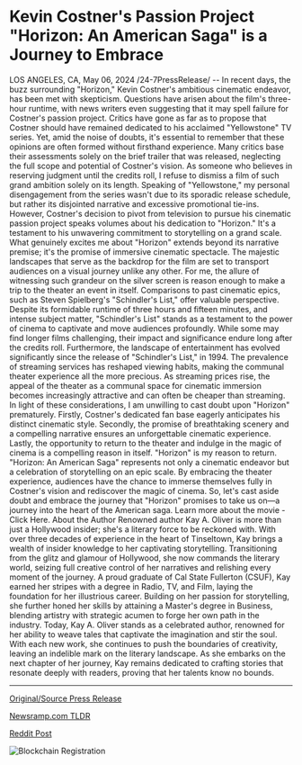 # Kevin Costner's Passion Project "Horizon: An American Saga" is a Journey to Embrace

LOS ANGELES, CA, May 06, 2024 /24-7PressRelease/ -- In recent days, the buzz surrounding "Horizon," Kevin Costner's ambitious cinematic endeavor, has been met with skepticism. Questions have arisen about the film's three-hour runtime, with news writers even suggesting that it may spell failure for Costner's passion project. Critics have gone as far as to propose that Costner should have remained dedicated to his acclaimed "Yellowstone" TV series.  Yet, amid the noise of doubts, it's essential to remember that these opinions are often formed without firsthand experience. Many critics base their assessments solely on the brief trailer that was released, neglecting the full scope and potential of Costner's vision. As someone who believes in reserving judgment until the credits roll, I refuse to dismiss a film of such grand ambition solely on its length.  Speaking of "Yellowstone," my personal disengagement from the series wasn't due to its sporadic release schedule, but rather its disjointed narrative and excessive promotional tie-ins. However, Costner's decision to pivot from television to pursue his cinematic passion project speaks volumes about his dedication to "Horizon." It's a testament to his unwavering commitment to storytelling on a grand scale.  What genuinely excites me about "Horizon" extends beyond its narrative premise; it's the promise of immersive cinematic spectacle. The majestic landscapes that serve as the backdrop for the film are set to transport audiences on a visual journey unlike any other. For me, the allure of witnessing such grandeur on the silver screen is reason enough to make a trip to the theater an event in itself.  Comparisons to past cinematic epics, such as Steven Spielberg's "Schindler's List," offer valuable perspective. Despite its formidable runtime of three hours and fifteen minutes, and intense subject matter, "Schindler's List" stands as a testament to the power of cinema to captivate and move audiences profoundly. While some may find longer films challenging, their impact and significance endure long after the credits roll.  Furthermore, the landscape of entertainment has evolved significantly since the release of "Schindler's List," in 1994. The prevalence of streaming services has reshaped viewing habits, making the communal theater experience all the more precious. As streaming prices rise, the appeal of the theater as a communal space for cinematic immersion becomes increasingly attractive and can often be cheaper than streaming.   In light of these considerations, I am unwilling to cast doubt upon "Horizon" prematurely. Firstly, Costner's dedicated fan base eagerly anticipates his distinct cinematic style. Secondly, the promise of breathtaking scenery and a compelling narrative ensures an unforgettable cinematic experience. Lastly, the opportunity to return to the theater and indulge in the magic of cinema is a compelling reason in itself. "Horizon" is my reason to return.   "Horizon: An American Saga" represents not only a cinematic endeavor but a celebration of storytelling on an epic scale. By embracing the theater experience, audiences have the chance to immerse themselves fully in Costner's vision and rediscover the magic of cinema. So, let's cast aside doubt and embrace the journey that "Horizon" promises to take us on—a journey into the heart of the American saga.  Learn more about the movie - Click Here.  About the Author   Renowned author Kay A. Oliver is more than just a Hollywood insider; she's a literary force to be reckoned with. With over three decades of experience in the heart of Tinseltown, Kay brings a wealth of insider knowledge to her captivating storytelling. Transitioning from the glitz and glamour of Hollywood, she now commands the literary world, seizing full creative control of her narratives and relishing every moment of the journey.  A proud graduate of Cal State Fullerton (CSUF), Kay earned her stripes with a degree in Radio, TV, and Film, laying the foundation for her illustrious career. Building on her passion for storytelling, she further honed her skills by attaining a Master's degree in Business, blending artistry with strategic acumen to forge her own path in the industry.  Today, Kay A. Oliver stands as a celebrated author, renowned for her ability to weave tales that captivate the imagination and stir the soul. With each new work, she continues to push the boundaries of creativity, leaving an indelible mark on the literary landscape. As she embarks on the next chapter of her journey, Kay remains dedicated to crafting stories that resonate deeply with readers, proving that her talents know no bounds. 

---

[Original/Source Press Release](https://newlive.24-7pressrelease.com/press-release/510676/kevin-costners-passion-project-horizon-an-american-saga-is-a-journey-to-embrace)
                    

[Newsramp.com TLDR](https://newsramp.com/curated-news/kevin-costner-s-horizon-challenges-doubts-and-promises-cinematic-spectacle/9fe83a14f994ef52bca14d1b1a5cab26) 

 



[Reddit Post](https://www.reddit.com/r/Lifestyle_Culture/comments/1cpq9ou/kevin_costners_horizon_challenges_doubts_and/) 



![Blockchain Registration](https://cdn.newsramp.app/24-7PressRelease/qrcode/245/11/quiz26Xo.webp)